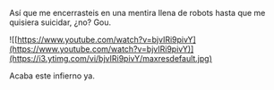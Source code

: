 Así que me encerrasteis en una mentira llena de robots hasta que me quisiera suicidar, ¿no? Gou.

![[https://www.youtube.com/watch?v=bjvIRi9pivY](https://www.youtube.com/watch?v=bjvIRi9pivY)](https://i3.ytimg.com/vi/bjvIRi9pivY/maxresdefault.jpg)

Acaba este infierno ya.
